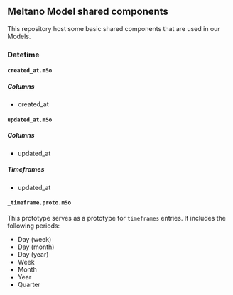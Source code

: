 ## Meltano Model shared components

This repository host some basic shared components that are used in our Models.

### Datetime

#### `created_at.m5o`

##### Columns

  - created_at

#### `updated_at.m5o`

##### Columns

  - updated_at

##### Timeframes

  - updated_at

#### `_timeframe.proto.m5o`

This prototype serves as a prototype for `timeframes` entries. 
It includes the following periods:

  - Day (week)
  - Day (month)
  - Day (year)
  - Week
  - Month
  - Year
  - Quarter

